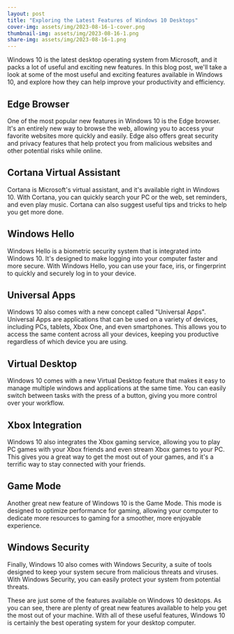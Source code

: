 ```yaml
---
layout: post
title: "Exploring the Latest Features of Windows 10 Desktops"
cover-img: assets/img/2023-08-16-1-cover.png
thumbnail-img: assets/img/2023-08-16-1.png
share-img: assets/img/2023-08-16-1.png
---
```




Windows 10 is the latest desktop operating system from Microsoft, and it packs a lot of useful and exciting new features. In this blog post, we'll take a look at some of the most useful and exciting features available in Windows 10, and explore how they can help improve your productivity and efficiency.

## Edge Browser
One of the most popular new features in Windows 10 is the Edge browser. It's an entirely new way to browse the web, allowing you to access your favorite websites more quickly and easily. Edge also offers great security and privacy features that help protect you from malicious websites and other potential risks while online.

## Cortana Virtual Assistant
Cortana is Microsoft's virtual assistant, and it's available right in Windows 10. With Cortana, you can quickly search your PC or the web, set reminders, and even play music. Cortana can also suggest useful tips and tricks to help you get more done. 

## Windows Hello
Windows Hello is a biometric security system that is integrated into Windows 10. It's designed to make logging into your computer faster and more secure. With Windows Hello, you can use your face, iris, or fingerprint to quickly and securely log in to your device.

## Universal Apps
Windows 10 also comes with a new concept called "Universal Apps". Universal Apps are applications that can be used on a variety of devices, including PCs, tablets, Xbox One, and even smartphones. This allows you to access the same content across all your devices, keeping you productive regardless of which device you are using.

## Virtual Desktop
Windows 10 comes with a new Virtual Desktop feature that makes it easy to manage multiple windows and applications at the same time. You can easily switch between tasks with the press of a button, giving you more control over your workflow.

## Xbox Integration
Windows 10 also integrates the Xbox gaming service, allowing you to play PC games with your Xbox friends and even stream Xbox games to your PC. This gives you a great way to get the most out of your games, and it's a terrific way to stay connected with your friends. 

## Game Mode 
Another great new feature of Windows 10 is the Game Mode. This mode is designed to optimize performance for gaming, allowing your computer to dedicate more resources to gaming for a smoother, more enjoyable experience.

## Windows Security
Finally, Windows 10 also comes with Windows Security, a suite of tools designed to keep your system secure from malicious threats and viruses. With Windows Security, you can easily protect your system from potential threats.

These are just some of the features available on Windows 10 desktops. As you can see, there are plenty of great new features available to help you get the most out of your machine. With all of these useful features, Windows 10 is certainly the best operating system for your desktop computer.
